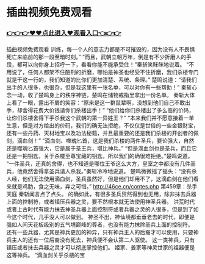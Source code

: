 # 插曲视频免费观看

### <a href="https://github.com/xinfue/dunp/issues/2">👉👉👉♥♥点此进入♥观看入口👈👉👉</a>

插曲视频免费观看
训练，每一个人的意志力都是不可摧毁的，因为没有人不畏惧死亡来临前的那一段至暗时刻。”
    “而且，武朝立朝万年，倒是有不少折磨人的手段，都可以向你身上招呼一下，看看你能不能承受住！”秦斩笑眯眯地说着。
    “不用说了，任何人都架不住酷刑的折磨，哪怕是神圣也经受不住折磨，我们杀楼专门就是干这一行的，我们知道的比你们更加清楚、系统、条理。”
    楚鸣说道：“请我们出手的人很多，也很杂，但是我这里有一张名单，可以对你有一些帮助！”
    秦斩心念一动，收了楚鸣身上的秩序神链，楚鸣在储物戒指里拿出一份名单。
    秦斩大体上看了一眼，露出不屑的笑容：“原来是这一群鼠辈啊，没想到他们自己不敢出手，却舍得花费大价钱请你们杀楼出手！”
    “他们给你们杀楼出了多么高的价码，让你们杀楼舍得下手杀我这个武朝的第一异姓王？”
    “本来我们并不愿意接着一单生意，但是对方给出的价码，我们的确无法拒绝，不仅仅是世俗的一些金银财宝，还有一些丹药、天材地宝以及功法秘籍，并且最重要的还是我们杀楼的开创者的佩剑，滴血剑！”
    “滴血剑、噬魂匕首，这是我们杀楼的两件圣兵，要论强大，自然还是噬魂匕首强大，它是属于圣王兵，堪比神兵。”
    “但是滴血剑也是圣兵，而且它还是一把钥匙，关于杀楼至尊宝藏的钥匙，所以我们的确很难拒绝。”楚鸣说道。
    “一件圣兵，还真的舍得，也不知道是哪位王爷这么大方，皇室之中都没有几件圣兵，他竟然舍得拿圣兵请人杀我。”秦斩冷冷地说道。
    楚鸣微微摇了摇头：“没有杀人经，他们无法使用滴血剑，圣兵虽然好，但是他们却用不了，这滴血剑在他们看来就是鸡肋，食之无味，弃之可惜。”
http://46ce.cn/contes.php
第459章：杀手天庭
    秦斩闻言点了点头。
    的确如此，有很多圣兵贸然得到也无用，除非抹去兵器上面的控制符，或者镇压兵器之灵，要不然根本就无法使用神圣兵器。
    洪荒时代或者上古时代有能力抹去神圣兵器上面控制符或者兵器之灵的人很多，但是到了如今这个时代，几乎没人可以做到。
    神圣不出，神仙境都垂垂老去的时代，即便是强如人间天花板级别的五气境巅峰的尊者，也没有能力抹除圣兵上面的控制符。
    还有一些兵器，尤其是神兵更加的神异，只有神兵主人的后裔才可以使用，只要神兵主人的还有一位后裔没有死去，神兵便不会认第二人驱使。
    这一类神兵，只有镇压或者抹去兵器之灵才可以彻底掌控他们。
    姬家、姜家等神灵世家的祖器便是这等神兵。
    “滴血剑关乎杀楼的宝
